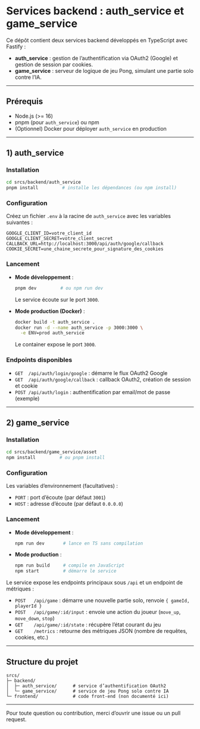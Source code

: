 # Services backend : auth_service et game_service

Ce dépôt contient deux services backend développés en TypeScript avec Fastify :

- **auth_service** : gestion de l’authentification via OAuth2 (Google) et gestion de session par cookies.
- **game_service** : serveur de logique de jeu Pong, simulant une partie solo contre l’IA.

---

## Prérequis

- Node.js (>= 16)
- pnpm (pour `auth_service`) ou npm
- (Optionnel) Docker pour déployer `auth_service` en production

---

## 1) auth_service

### Installation

```bash
cd srcs/backend/auth_service
pnpm install         # installe les dépendances (ou npm install)
```

### Configuration

Créez un fichier `.env` à la racine de `auth_service` avec les variables suivantes :
```dotenv
GOOGLE_CLIENT_ID=votre_client_id
GOOGLE_CLIENT_SECRET=votre_client_secret
CALLBACK_URL=http://localhost:3000/api/auth/google/callback
COOKIE_SECRET=une_chaine_secrete_pour_signature_des_cookies
```

### Lancement

- **Mode développement** :
  ```bash
  pnpm dev         # ou npm run dev
  ```
  Le service écoute sur le port `3000`.

- **Mode production (Docker)** :
  ```bash
  docker build -t auth_service .
  docker run -d --name auth_service -p 3000:3000 \
    -e ENV=prod auth_service
  ```
  Le container expose le port `3000`.

### Endpoints disponibles

- `GET  /api/auth/login/google`    : démarre le flux OAuth2 Google
- `GET  /api/auth/google/callback` : callback OAuth2, création de session et cookie
- `POST /api/auth/login`            : authentification par email/mot de passe (exemple)

---

## 2) game_service

### Installation

```bash
cd srcs/backend/game_service/asset
npm install         # ou pnpm install
```

### Configuration

Les variables d’environnement (facultatives) :
- `PORT` : port d’écoute (par défaut `3001`)
- `HOST` : adresse d’écoute (par défaut `0.0.0.0`)

### Lancement

- **Mode développement** :
  ```bash
  npm run dev       # lance en TS sans compilation
  ```

- **Mode production** :
  ```bash
  npm run build     # compile en JavaScript
  npm start         # démarre le service
  ```

Le service expose les endpoints principaux sous `/api` et un endpoint de métriques :

- `POST   /api/game`              : démarre une nouvelle partie solo, renvoie `{ gameId, playerId }`
- `POST   /api/game/:id/input`    : envoie une action du joueur (`move_up`, `move_down`, `stop`)
- `GET    /api/game/:id/state`    : récupère l’état courant du jeu
- `GET    /metrics`               : retourne des métriques JSON (nombre de requêtes, cookies, etc.)

---

## Structure du projet

```
srcs/
├─ backend/
│  ├─ auth_service/      # service d’authentification OAuth2
│  └─ game_service/      # service de jeu Pong solo contre IA
└─ frontend/             # code front-end (non documenté ici)
```

---

Pour toute question ou contribution, merci d’ouvrir une issue ou un pull request.